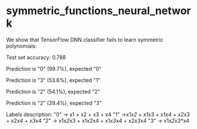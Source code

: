 # symmetric_functions_neural_network
We show that TensorFlow DNN.classifier fails to learn symmetric polynomials:

Test set accuracy: 0.788

Prediction is "0" (99.7%), expected "0"

Prediction is "3" (53.6%), expected "1"

Prediction is "2" (54.1%), expected "2"

Prediction is "2" (39.4%), expected "3"

Labels description:
"0" -> x1 + x2 + x3 + x4
"1" ->x1*x2 + x1*x3 + x1*x4 + x2*x3 + x2*x4 + x3*x4
"2" -> x1*x2*x3 + x1*x2*x4 + x1*x3*x4 + x2*x3*x4
"3" -> x1*x2*x3*x4


